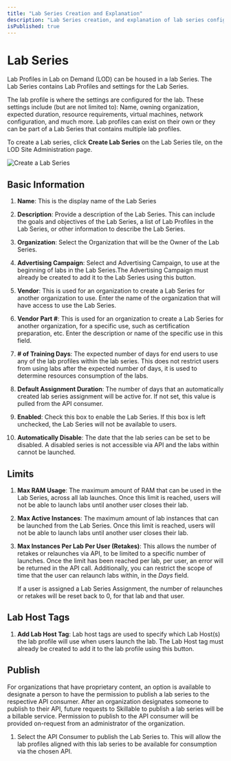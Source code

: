 ```yaml
---
title: "Lab Series Creation and Explanation"
description: "Lab Series creation, and explanation of lab series configuration."
isPublished: true
---
```


# Lab Series

Lab Profiles in Lab on Demand (LOD) can be housed in a lab Series. The Lab Series contains Lab Profiles and settings for the Lab Series.

The lab profile is where the settings are configured for the lab. These settings include (but are not limited to): Name, owning organization, expected duration, resource requirements, virtual machines, network configuration, and much more. Lab profiles can exist on their own or they can be part of a Lab Series that contains multiple lab profiles. 

To create a Lab series, click **Create Lab Series** on the Lab Series tile, on the LOD Site Administration page.

![Create a Lab Series](images/create-lab-series.png)

## Basic Information 

1. **Name**: This is the display name of the Lab Series

1. **Description**: Provide a description of the Lab Series. This can include the goals and objectives of the Lab Series, a list of Lab Profiles in the Lab Series, or other information to describe the Lab Series. 

1. **Organization**: Select the Organization that will be the Owner of the Lab Series. 

1. **Advertising Campaign**: Select and Advertising Campaign, to use at the beginning of labs in the Lab Series.The Advertising Campaign must already be created to add it to the Lab Series using this button.

1. **Vendor**: This is used for an organization to create a Lab Series for another organization to use. Enter the name of the organization that will have access to use the Lab Series.

1. **Vendor Part #**: This is used for an organization to create a Lab Series for another organization, for a specific use, such as certification preparation, etc. Enter the description or name of the specific use in this field. 

1. **# of Training Days**: The expected number of days for end users to use any of the lab profiles within the lab series. This does not restrict users from using labs after the expected number of days, it is used to determine resources consumption of the labs.

1. **Default Assignment Duration**: The number of days that an automatically created lab series assignment will be active for. If not set, this value is pulled from the API consumer. 

1. **Enabled**: Check this box to enable the Lab Series. If this box is left unchecked, the Lab Series will not be available to users.

1. **Automatically Disable**: The date that the lab series can be set to be disabled. A disabled series is not accessible via API and the labs within cannot be launched.

## Limits

1. **Max RAM Usage**: The maximum amount of RAM that can be used in the Lab Series, across all lab launches. Once this limit is reached, users will not be able to launch labs until another user closes their lab.


1. **Max Active Instances**: The maximum amount of lab instances that can be launched from the Lab Series. Once this limit is reached, users will not be able to launch labs until another user closes their lab.

1. **Max Instances Per Lab Per User (Retakes)**: This allows the number of retakes or relaunches via API, to be limited to a specific number of launches. Once the limit has been reached per lab, per user, an error will be returned in the API call. Additionally, you can restrict the scope of time that the user can relaunch labs within, in the _Days_ field.

    If a user is assigned a Lab Series Assignment, the number of relaunches or retakes will be reset back to 0, for that lab and that user.

## Lab Host Tags

1. **Add Lab Host Tag**: Lab host tags are used to specify which Lab Host(s) the lab profile will use when users launch the lab. The Lab Host tag must already be created to add it to the lab profile using this button.

## Publish

For organizations that have proprietary content, an option is available to designate a person to have the permission to publish a lab series to the respective API consumer. After an organization designates someone to publish to their API, future requests to Skillable to publish a lab series will be a billable service. Permission to publish to the API consumer will be provided on-request from an administrator of the organization. 

1. Select the API Consumer to publish the Lab Series to. This will allow the lab profiles aligned with this lab series to be available for consumption via the chosen API.